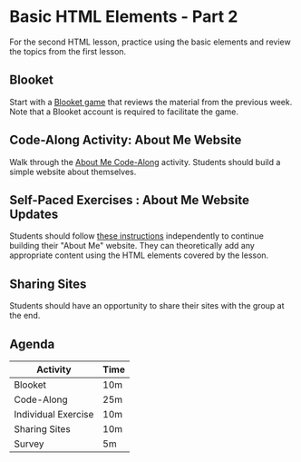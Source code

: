 # Basic HTML Elements - Part 2
For the second HTML lesson, practice using the basic elements and review the topics from the first lesson.

## Blooket
Start with a [Blooket game](https://dashboard.blooket.com/set/63052a4dd30f31a865ea4da6) that reviews the material from the previous week. Note that a Blooket account is required to facilitate the game.

## Code-Along Activity: About Me Website
Walk through the [About Me Code-Along](AboutMeCodeAlong.md) activity. Students should build a simple website about themselves.

## Self-Paced Exercises : About Me Website Updates
Students should follow [these instructions](AboutMeSelfPaced.md) independently to continue building their "About Me" website. They can theoretically add any appropriate content using the HTML elements covered by the lesson.

## Sharing Sites
Students should have an opportunity to share their sites with the group at the end.

## Agenda

| Activity | Time |
|-|-|
| Blooket | 10m |
| Code-Along | 25m |
| Individual Exercise | 10m |
| Sharing Sites | 10m |
| Survey | 5m |
